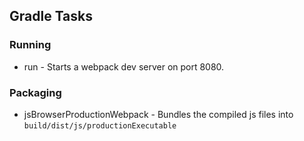 ## Gradle Tasks
### Running
* run - Starts a webpack dev server on port 8080.
### Packaging
* jsBrowserProductionWebpack - Bundles the compiled js files into `build/dist/js/productionExecutable`
